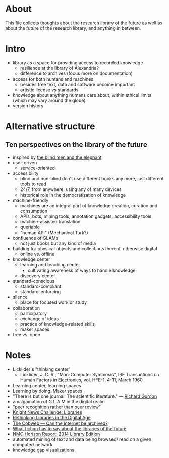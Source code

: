 # About
This file collects thoughts about the research library of the future as well as about the future of the research library, and anything in between.

# Intro
* library as a space for providing access to recorded knowledge
  * resilience at the library of Alexandria?
  * difference to archives (focus more on documentation)
* access for both humans and machines
  * besides free text, data and software become important
  * artistic license vs standards
* knowledge about anything humans care about, within ethical limits (which may vary around the globe)
* version history

# Alternative structure
## Ten perspectives on the library of the future
* inspired by [the blind men and the elephant](https://en.wikipedia.org/wiki/Blind_men_and_an_elephant)
* user-driven
  * service-oriented
* accessibility
  * blind and non-blind don't use different books any more, just different tools to read
  * 24/7, from anywhere, using any of many devices
  * historical role in the democratization of knowledge
* machine-friendly
  * machines are an integral part of knowledge creation, curation and consumption
  * APIs, bots, mining tools, annotation gadgets, accessibility tools
  * machine-assisted translation
  * queriable
  * "human API" (Mechanical Turk?)
* confluence of GLAMs
  * not just books but any kind of media
* building for physical objects and collections thereof, otherwise digital
  * online vs. offline
* knowledge center
  * learning and teaching center
    * cultivating awareness of ways to handle knowledge
  * discovery center
* standard-conscious
  * standard-compliant
  * standard-enforcing
* silence
  * place for focused work or study
* collaboration
  * participatory
  * exchange of ideas
  * practice of knowledge-related skills
  * maker spaces
* free vs. open



# Notes
* Licklider's "thinking center"
  * Licklider, J. C. R., "Man-Computer Symbiosis", IRE Transactions on Human Factors in Electronics, vol. HFE-1, 4-11, March 1960.
* Learning center, learning spaces
* Learning by doing: Maker spaces
* "There is but one journal: The scientific literature." — [Richard Gordon](http://www.plosmedicine.org/annotation/listThread.action?root=16331)
* amalgamation of G L A M in the digital realm
* ["peer recognition rather than peer review"](https://edge.org/response-detail/25424)
* [Knight News Challenge: Libraries](http://www.knightfoundation.org/blogs/knightblog/2015/1/30/22-projects-win-knight-news-challenge-libraries/)
* [Rethinking Libraries in the Digital Age](https://vimeo.com/130224413)
* [The Cobweb &mdash; Can the Internet be archived?](http://www.newyorker.com/magazine/2015/01/26/cobweb)
* [What fiction has to say about the libraries of the future](https://theconversation.com/what-fiction-has-to-say-about-the-libraries-of-the-future-36314)
* [NMC Horizon Report: 2014 Library Edition](http://www.nmc.org/publication/nmc-horizon-report-2014-library-edition/)
* automated mining of text and data being browsed/ read on a given computer/ network
* knowledge gap visualizations
